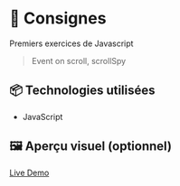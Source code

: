 # 🚀 Consignes

Premiers exercices de Javascript 
> Event on scroll, scrollSpy

## 📦 Technologies utilisées

- JavaScript


## 🖼️ Aperçu visuel (optionnel)

[Live Demo](https://ocrzia.github.io/JS15-ScrollSpy/)